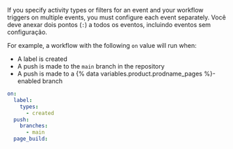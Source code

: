 If you specify activity types or filters for an event and your workflow triggers on multiple events, you must configure each event separately. Você deve anexar dois pontos (`:`) a todos os eventos, incluindo eventos sem configuração.

For example, a workflow with the following `on` value will run when:

- A label is created
- A push is made to the `main` branch in the repository
- A push is made to a {% data variables.product.prodname_pages %}-enabled branch

```yaml
on:
  label:
    types:
      - created
  push:
    branches:
      - main
  page_build:
```

